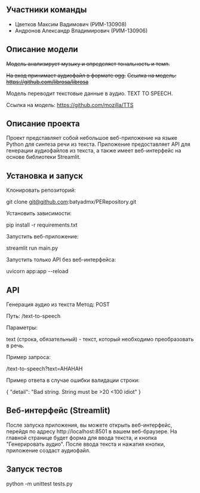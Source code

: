 ## Участники команды

* Цветков Максим Вадимович (РИМ-130908)
* Андронов Александр Владимирович (РИМ-130906)

## Описание модели

~~Модель анализирует музыку и определяет тональность и темп.~~

~~На вход принимает аудиофайл в формате ogg.~~
~~Ссылка на модель: https://github.com/librosa/librosa~~

Модель переводит текстовые данные в аудио. TEXT TO SPEECH.

Ссылка на модель: https://github.com/mozilla/TTS

## Описание проекта
Проект представляет собой небольшое веб-приложение на языке Python для синтеза речи из текста. Приложение предоставляет API для генерации аудиофайлов из текста, а также имеет веб-интерфейс на основе библиотеки Streamlit.

## Установка и запуск
Клонировать репозиторий:

git clone git@github.com:batyadmx/PERepository.git

Установить зависимости:

pip install -r requirements.txt

Запустить веб-приложение:

streamlit run main.py

Запустить только API без веб-интерфейса:

uvicorn app:app --reload

## API

Генерация аудио из текста
Метод: POST

Путь: /text-to-speech

Параметры:

text (строка, обязательный) - текст, который необходимо преобразовать в речь.

Пример запроса:

/text-to-speech?text=AHAHAH

Пример ответа в случае ошибки валидации строки:

{
  "detail": "Bad string. String must be >20 <100 idiot"
}

## Веб-интерфейс (Streamlit)
После запуска приложения, вы можете открыть веб-интерфейс, перейдя по адресу http://localhost:8501 в вашем веб-браузере. На главной странице будет форма для ввода текста, и кнопка "Генерировать аудио". После ввода текста и нажатия кнопки, приложение создаст аудиофайл.

## Запуск тестов

python -m unittest tests.py
